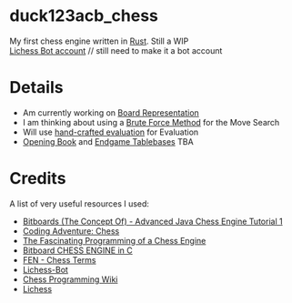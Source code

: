 # duck123acb_chess
My first chess engine written in [Rust](https://www.rust-lang.org). Still a WIP <br>
[Lichess Bot account](https://lichess.org/@/duck123acb_bot) // still need to make it a bot account

# Details
- Am currently working on [Board Representation](https://www.chessprogramming.org/Board_Representation)
- I am thinking about using a [Brute Force Method](https://www.chessprogramming.org/Brute-Force) for the Move Search
- Will use [hand-crafted evaluation](https://www.chessprogramming.org/Evaluation) for Evaluation
- [Opening Book](https://www.chessprogramming.org/Opening_Book) and [Endgame Tablebases](https://www.chessprogramming.org/Endgame_Tablebases) TBA

# Credits
A list of very useful resources I used:
- [Bitboards (The Concept Of) - Advanced Java Chess Engine Tutorial 1](https://youtu.be/a5IGltn95Bk?si=m6fdw1DBv5OiO81A)
- [Coding Adventure: Chess](https://youtube.com/playlist?list=PLFt_AvWsXl0cvHyu32ajwh2qU1i6hl77c&si=Ejmr7Q3CC86sO7HN)
- [The Fascinating Programming of a Chess Engine](https://www.youtube.com/watch?v=w4FFX_otR-4)
- [Bitboard CHESS ENGINE in C](https://youtube.com/playlist?list=PLmN0neTso3Jxh8ZIylk74JpwfiWNI76Cs&si=2n_NLOHU5_thE6xP)
- [FEN - Chess Terms](https://www.chess.com/terms/fen-chess)
- [Lichess-Bot](https://github.com/lichess-bot-devs/lichess-bot)
- [Chess Programming Wiki](https://www.chessprogramming.org/Main_Page)
- [Lichess](https://lichess.org)
